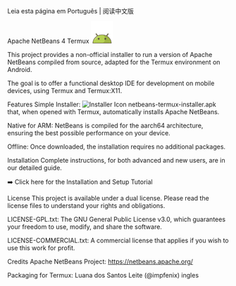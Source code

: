 Leia esta página em Português | 阅读中文版

Apache NetBeans 4 Termux
<img src="./android-icon.png" width="50" alt="Android Icon">

This project provides a non-official installer to run a version of Apache NetBeans compiled from source, adapted for the Termux environment on Android.

The goal is to offer a functional desktop IDE for development on mobile devices, using Termux and Termux:X11.

Features
Simple Installer: <img src="./icon.pmg" width="30" alt="Installer Icon"> netbeans-termux-installer.apk that, when opened with Termux, automatically installs Apache NetBeans.

Native for ARM: NetBeans is compiled for the aarch64 architecture, ensuring the best possible performance on your device.

Offline: Once downloaded, the installation requires no additional packages.

Installation
Complete instructions, for both advanced and new users, are in our detailed guide.

➡️ Click here for the Installation and Setup Tutorial

License
This project is available under a dual license. Please read the license files to understand your rights and obligations.

LICENSE-GPL.txt: The GNU General Public License v3.0, which guarantees your freedom to use, modify, and share the software.

LICENSE-COMMERCIAL.txt: A commercial license that applies if you wish to use this work for profit.

Credits
Apache NetBeans Project: https://netbeans.apache.org/

Packaging for Termux: Luana dos Santos Leite (@impfenix) ingles 

